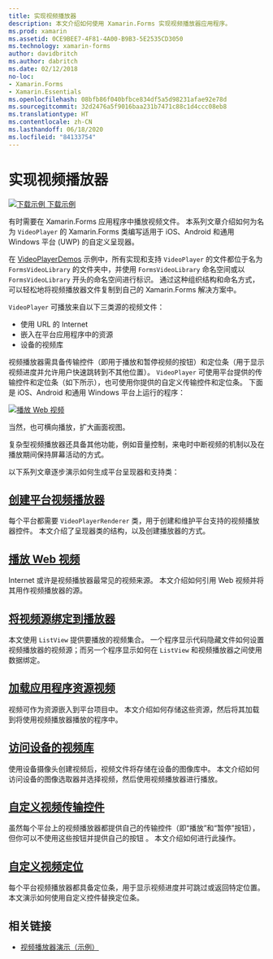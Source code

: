 ```yaml
---
title: 实现视频播放器
description: 本文介绍如何使用 Xamarin.Forms 实现视频播放器应用程序。
ms.prod: xamarin
ms.assetid: 0CE9BEE7-4F81-4A00-B9B3-5E2535CD3050
ms.technology: xamarin-forms
author: davidbritch
ms.author: dabritch
ms.date: 02/12/2018
no-loc:
- Xamarin.Forms
- Xamarin.Essentials
ms.openlocfilehash: 08bfb86f040bfbce834df5a5d98231afae92e78d
ms.sourcegitcommit: 32d2476a5f9016baa231b7471c88c1d4ccc08eb8
ms.translationtype: HT
ms.contentlocale: zh-CN
ms.lasthandoff: 06/18/2020
ms.locfileid: "84133754"
---
```

# <a name="implementing-a-video-player"></a>实现视频播放器

[![下载示例](~/media/shared/download.png) 下载示例](https://docs.microsoft.com/samples/xamarin/xamarin-forms-samples/customrenderers-videoplayerdemos)

有时需要在 Xamarin.Forms 应用程序中播放视频文件。 本系列文章介绍如何为名为 `VideoPlayer` 的 Xamarin.Forms 类编写适用于 iOS、Android 和通用 Windows 平台 (UWP) 的自定义呈现器。

在 [VideoPlayerDemos](https://docs.microsoft.com/samples/xamarin/xamarin-forms-samples/customrenderers-videoplayerdemos) 示例中，所有实现和支持 `VideoPlayer` 的文件都位于名为 `FormsVideoLibrary` 的文件夹中，并使用 `FormsVideoLibrary` 命名空间或以 `FormsVideoLibrary` 开头的命名空间进行标识。 通过这种组织结构和命名方式，可以轻松地将视频播放器文件复制到自己的 Xamarin.Forms 解决方案中。

`VideoPlayer` 可播放来自以下三类源的视频文件：

- 使用 URL 的 Internet
- 嵌入在平台应用程序中的资源
- 设备的视频库

视频播放器需具备传输控件（即用于播放和暂停视频的按钮）和定位条（用于显示视频进度并允许用户快速跳转到不其他位置）。 `VideoPlayer` 可使用平台提供的传输控件和定位条（如下所示），也可使用你提供的自定义传输控件和定位条。 下面是 iOS、Android 和通用 Windows 平台上运行的程序：

[![播放 Web 视频](web-videos-images/playwebvideo-small.png "播放 Web 视频")](web-videos-images/playwebvideo-large.png#lightbox "播放 Web 视频")

当然，也可横向播放，扩大画面视图。

复杂型视频播放器还具备其他功能，例如音量控制，来电时中断视频的机制以及在播放期间保持屏幕活动的方式。

以下系列文章逐步演示如何生成平台呈现器和支持类：

## <a name="creating-the-platform-video-players"></a>[创建平台视频播放器](player-creation.md)

每个平台都需要 `VideoPlayerRenderer` 类，用于创建和维护平台支持的视频播放器控件。 本文介绍了呈现器类的结构，以及创建播放器的方式。

## <a name="playing-a-web-video"></a>[播放 Web 视频](web-videos.md)

Internet 或许是视频播放器最常见的视频来源。 本文介绍如何引用 Web 视频并将其用作视频播放器的源。

## <a name="binding-video-sources-to-the-player"></a>[将视频源绑定到播放器](source-bindings.md)

本文使用 `ListView` 提供要播放的视频集合。 一个程序显示代码隐藏文件如何设置视频播放器的视频源；而另一个程序显示如何在 `ListView` 和视频播放器之间使用数据绑定。

## <a name="loading-application-resource-videos"></a>[加载应用程序资源视频](loading-resources.md)

视频可作为资源嵌入到平台项目中。 本文介绍如何存储这些资源，然后将其加载到将使用视频播放器播放的程序中。

## <a name="accessing-the-devices-video-library"></a>[访问设备的视频库](accessing-library.md)

使用设备摄像头创建视频后，视频文件将存储在设备的图像库中。 本文介绍如何访问设备的图像选取器并选择视频，然后使用视频播放器进行播放。

## <a name="custom-video-transport-controls"></a>[自定义视频传输控件](custom-transport.md)

虽然每个平台上的视频播放器都提供自己的传输控件（即“播放”和“暂停”按钮），但你可以不使用这些按钮并提供自己的按钮 。 本文介绍如何进行此操作。

## <a name="custom-video-positioning"></a>[自定义视频定位](custom-positioning.md)

每个平台视频播放器都具备定位条，用于显示视频进度并可跳过或返回特定位置。 本文演示如何使用自定义控件替换定位条。

## <a name="related-links"></a>相关链接

- [视频播放器演示（示例）](https://docs.microsoft.com/samples/xamarin/xamarin-forms-samples/customrenderers-videoplayerdemos)
